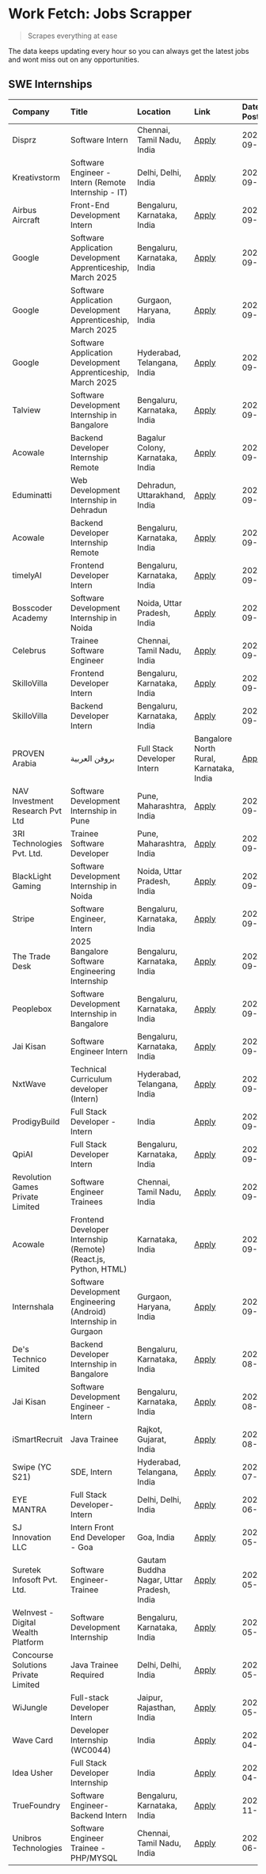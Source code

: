 # Work Fetch: Jobs Scrapper
> Scrapes everything at ease

The data keeps updating every hour so you can always get the latest jobs and wont miss out on any opportunities.

## SWE Internships
<!--START_SECTION:workfetch-->
| Company                             | Title                                                            | Location                                  | Link                                                                                                                                                                                                                                                                          | Date Posted   |
|:------------------------------------|:-----------------------------------------------------------------|:------------------------------------------|:------------------------------------------------------------------------------------------------------------------------------------------------------------------------------------------------------------------------------------------------------------------------------|:--------------|
| Disprz                              | Software Intern                                                  | Chennai, Tamil Nadu, India                | [Apply](https://in.linkedin.com/jobs/view/software-intern-at-disprz-4034165337?position=35&pageNum=0&refId=suVFCChRIz6T3m23buqWfQ%3D%3D&trackingId=Ygf%2BTCez2PLTONL%2BSko0wQ%3D%3D)                                                                                          | 2024-09-26    |
| Kreativstorm                        | Software Engineer - Intern (Remote Internship - IT)              | Delhi, Delhi, India                       | [Apply](https://in.linkedin.com/jobs/view/software-engineer-intern-remote-internship-it-at-kreativstorm-4035942071?position=46&pageNum=0&refId=suVFCChRIz6T3m23buqWfQ%3D%3D&trackingId=REGbGxa2HDn%2F6zSKxXkLdg%3D%3D)                                                        | 2024-09-26    |
| Airbus Aircraft                     | Front-End Development Intern                                     | Bengaluru, Karnataka, India               | [Apply](https://in.linkedin.com/jobs/view/front-end-development-intern-at-airbus-aircraft-4034179043?position=53&pageNum=0&refId=suVFCChRIz6T3m23buqWfQ%3D%3D&trackingId=VWyS5j0%2Ba%2FMER9TBW6fWOA%3D%3D)                                                                    | 2024-09-26    |
| Google                              | Software Application Development Apprenticeship, March 2025      | Bengaluru, Karnataka, India               | [Apply](https://in.linkedin.com/jobs/view/software-application-development-apprenticeship-march-2025-at-google-4032957527?position=2&pageNum=0&refId=suVFCChRIz6T3m23buqWfQ%3D%3D&trackingId=IE48cbLUw7oY50Ec%2FQzVng%3D%3D)                                                  | 2024-09-24    |
| Google                              | Software Application Development Apprenticeship, March 2025      | Gurgaon, Haryana, India                   | [Apply](https://in.linkedin.com/jobs/view/software-application-development-apprenticeship-march-2025-at-google-4032958554?position=4&pageNum=0&refId=suVFCChRIz6T3m23buqWfQ%3D%3D&trackingId=7MMrfIrxpmxY%2BKL3Z6HDag%3D%3D)                                                  | 2024-09-24    |
| Google                              | Software Application Development Apprenticeship, March 2025      | Hyderabad, Telangana, India               | [Apply](https://in.linkedin.com/jobs/view/software-application-development-apprenticeship-march-2025-at-google-4032957528?position=5&pageNum=0&refId=suVFCChRIz6T3m23buqWfQ%3D%3D&trackingId=%2BVzUM0XUIVeKfIzVSIvARw%3D%3D)                                                  | 2024-09-24    |
| Talview                             | Software Development Internship in Bangalore                     | Bengaluru, Karnataka, India               | [Apply](https://in.linkedin.com/jobs/view/software-development-internship-in-bangalore-at-talview-4033703077?position=12&pageNum=0&refId=suVFCChRIz6T3m23buqWfQ%3D%3D&trackingId=ympJgTAMMVDgoi8ME7RacA%3D%3D)                                                                | 2024-09-23    |
| Acowale                             | Backend Developer Internship Remote                              | Bagalur Colony, Karnataka, India          | [Apply](https://in.linkedin.com/jobs/view/backend-developer-internship-remote-at-acowale-4030088707?position=20&pageNum=0&refId=suVFCChRIz6T3m23buqWfQ%3D%3D&trackingId=GytaXbFa5oqjglANRXXU0A%3D%3D)                                                                         | 2024-09-21    |
| Eduminatti                          | Web Development Internship in Dehradun                           | Dehradun, Uttarakhand, India              | [Apply](https://in.linkedin.com/jobs/view/web-development-internship-in-dehradun-at-eduminatti-4032105381?position=30&pageNum=0&refId=suVFCChRIz6T3m23buqWfQ%3D%3D&trackingId=frIs78bDS5BBPpFi3nuXxA%3D%3D)                                                                   | 2024-09-21    |
| Acowale                             | Backend Developer Internship Remote                              | Bengaluru, Karnataka, India               | [Apply](https://in.linkedin.com/jobs/view/backend-developer-internship-remote-at-acowale-4030975489?position=13&pageNum=0&refId=suVFCChRIz6T3m23buqWfQ%3D%3D&trackingId=UCGPvn9U9ibyleW0XeL2Ig%3D%3D)                                                                         | 2024-09-20    |
| timelyAI                            | Frontend Developer Intern                                        | Bengaluru, Karnataka, India               | [Apply](https://in.linkedin.com/jobs/view/frontend-developer-intern-at-timelyai-4030925040?position=19&pageNum=0&refId=suVFCChRIz6T3m23buqWfQ%3D%3D&trackingId=0Yen0ev53Pg8iy39TLuNCQ%3D%3D)                                                                                  | 2024-09-20    |
| Bosscoder Academy                   | Software Development Internship in Noida                         | Noida, Uttar Pradesh, India               | [Apply](https://in.linkedin.com/jobs/view/software-development-internship-in-noida-at-bosscoder-academy-4031161323?position=22&pageNum=0&refId=suVFCChRIz6T3m23buqWfQ%3D%3D&trackingId=PIDGs2CluFLLOYYKxoY1HQ%3D%3D)                                                          | 2024-09-20    |
| Celebrus                            | Trainee Software Engineer                                        | Chennai, Tamil Nadu, India                | [Apply](https://in.linkedin.com/jobs/view/trainee-software-engineer-at-celebrus-4030177683?position=60&pageNum=0&refId=suVFCChRIz6T3m23buqWfQ%3D%3D&trackingId=VI8yP0Xfv1qZY7w0pGLjvw%3D%3D)                                                                                  | 2024-09-20    |
| SkilloVilla                         | Frontend Developer Intern                                        | Bengaluru, Karnataka, India               | [Apply](https://in.linkedin.com/jobs/view/frontend-developer-intern-at-skillovilla-4025873510?position=9&pageNum=0&refId=suVFCChRIz6T3m23buqWfQ%3D%3D&trackingId=8w4%2F3LFNvm263UJ6iCtJ2A%3D%3D)                                                                              | 2024-09-17    |
| SkilloVilla                         | Backend Developer Intern                                         | Bengaluru, Karnataka, India               | [Apply](https://in.linkedin.com/jobs/view/backend-developer-intern-at-skillovilla-4025860894?position=16&pageNum=0&refId=suVFCChRIz6T3m23buqWfQ%3D%3D&trackingId=T0d%2FoJH3MT1REFnt5bEk3A%3D%3D)                                                                              | 2024-09-17    |
| PROVEN Arabia | بروفن العربية       | Full Stack Developer Intern                                      | Bangalore North Rural, Karnataka, India   | [Apply](https://in.linkedin.com/jobs/view/full-stack-developer-intern-at-proven-arabia-%D8%A8%D8%B1%D9%88%D9%81%D9%86-%D8%A7%D9%84%D8%B9%D8%B1%D8%A8%D9%8A%D8%A9-4028862862?position=59&pageNum=0&refId=suVFCChRIz6T3m23buqWfQ%3D%3D&trackingId=IWVSCNoSN4eiSqKg2bzNgQ%3D%3D) | 2024-09-17    |
| NAV Investment Research Pvt Ltd     | Software Development Internship in Pune                          | Pune, Maharashtra, India                  | [Apply](https://in.linkedin.com/jobs/view/software-development-internship-in-pune-at-nav-investment-research-pvt-ltd-4027052851?position=10&pageNum=0&refId=suVFCChRIz6T3m23buqWfQ%3D%3D&trackingId=6is94DuNgw2qZEctr%2Bl%2Btg%3D%3D)                                         | 2024-09-15    |
| 3RI Technologies Pvt. Ltd.          | Trainee  Software Developer                                      | Pune, Maharashtra, India                  | [Apply](https://in.linkedin.com/jobs/view/trainee-software-developer-at-3ri-technologies-pvt-ltd-4026688364?position=32&pageNum=0&refId=suVFCChRIz6T3m23buqWfQ%3D%3D&trackingId=O3WTvPbXgl0tiQ2c3rrQfg%3D%3D)                                                                 | 2024-09-15    |
| BlackLight Gaming                   | Software Development Internship in Noida                         | Noida, Uttar Pradesh, India               | [Apply](https://in.linkedin.com/jobs/view/software-development-internship-in-noida-at-blacklight-gaming-4026655870?position=25&pageNum=0&refId=suVFCChRIz6T3m23buqWfQ%3D%3D&trackingId=71dHK57sbn4rnaGvemtiMA%3D%3D)                                                          | 2024-09-14    |
| Stripe                              | Software Engineer, Intern                                        | Bengaluru, Karnataka, India               | [Apply](https://in.linkedin.com/jobs/view/software-engineer-intern-at-stripe-4008214242?position=3&pageNum=0&refId=suVFCChRIz6T3m23buqWfQ%3D%3D&trackingId=isruKhwZsv6TP3iLW7ge7Q%3D%3D)                                                                                      | 2024-09-13    |
| The Trade Desk                      | 2025 Bangalore Software Engineering Internship                   | Bengaluru, Karnataka, India               | [Apply](https://in.linkedin.com/jobs/view/2025-bangalore-software-engineering-internship-at-the-trade-desk-3987456531?position=15&pageNum=0&refId=suVFCChRIz6T3m23buqWfQ%3D%3D&trackingId=tudnVijC3qcxkG0%2FWyXBoQ%3D%3D)                                                     | 2024-09-11    |
| Peoplebox                           | Software Development Internship in Bangalore                     | Bengaluru, Karnataka, India               | [Apply](https://in.linkedin.com/jobs/view/software-development-internship-in-bangalore-at-peoplebox-4022411601?position=17&pageNum=0&refId=suVFCChRIz6T3m23buqWfQ%3D%3D&trackingId=XrZF41xDrtXrOjcmurpzEA%3D%3D)                                                              | 2024-09-10    |
| Jai Kisan                           | Software Engineer Intern                                         | Bengaluru, Karnataka, India               | [Apply](https://in.linkedin.com/jobs/view/software-engineer-intern-at-jai-kisan-4024075360?position=43&pageNum=0&refId=suVFCChRIz6T3m23buqWfQ%3D%3D&trackingId=o7Yy4wQ4GOY4Kh73YGRVnw%3D%3D)                                                                                  | 2024-09-09    |
| NxtWave                             | Technical Curriculum developer (Intern)                          | Hyderabad, Telangana, India               | [Apply](https://in.linkedin.com/jobs/view/technical-curriculum-developer-intern-at-nxtwave-4020462207?position=48&pageNum=0&refId=suVFCChRIz6T3m23buqWfQ%3D%3D&trackingId=NEI51uCY7QWqV88%2B97xdVg%3D%3D)                                                                     | 2024-09-09    |
| ProdigyBuild                        | Full Stack Developer - Intern                                    | India                                     | [Apply](https://in.linkedin.com/jobs/view/full-stack-developer-intern-at-prodigybuild-4019591942?position=57&pageNum=0&refId=suVFCChRIz6T3m23buqWfQ%3D%3D&trackingId=PG8beKX4EjTjLLfasXhrLQ%3D%3D)                                                                            | 2024-09-08    |
| QpiAI                               | Full Stack Developer Intern                                      | Bengaluru, Karnataka, India               | [Apply](https://in.linkedin.com/jobs/view/full-stack-developer-intern-at-qpiai-4017395346?position=40&pageNum=0&refId=suVFCChRIz6T3m23buqWfQ%3D%3D&trackingId=u9OAA6ASqGvOfvOdKY5m7A%3D%3D)                                                                                   | 2024-09-06    |
| Revolution Games Private Limited    | Software Engineer Trainees                                       | Chennai, Tamil Nadu, India                | [Apply](https://in.linkedin.com/jobs/view/software-engineer-trainees-at-revolution-games-private-limited-4015912927?position=33&pageNum=0&refId=suVFCChRIz6T3m23buqWfQ%3D%3D&trackingId=2P%2F2hUI80G18El1jEIY4GQ%3D%3D)                                                       | 2024-09-02    |
| Acowale                             | Frontend Developer Internship (Remote) (React.js, Python, HTML)  | Karnataka, India                          | [Apply](https://in.linkedin.com/jobs/view/frontend-developer-internship-remote-react-js-python-html-at-acowale-4014663920?position=6&pageNum=0&refId=suVFCChRIz6T3m23buqWfQ%3D%3D&trackingId=SHhGa%2FzNp1t7c0GvM67YFA%3D%3D)                                                  | 2024-09-01    |
| Internshala                         | Software Development Engineering (Android) Internship in Gurgaon | Gurgaon, Haryana, India                   | [Apply](https://in.linkedin.com/jobs/view/software-development-engineering-android-internship-in-gurgaon-at-internshala-4015471580?position=21&pageNum=0&refId=suVFCChRIz6T3m23buqWfQ%3D%3D&trackingId=I1YEVuJeF9D4%2FFgL%2FSpjiw%3D%3D)                                      | 2024-09-01    |
| De's Technico Limited               | Backend Developer Internship in Bangalore                        | Bengaluru, Karnataka, India               | [Apply](https://in.linkedin.com/jobs/view/backend-developer-internship-in-bangalore-at-de-s-technico-limited-4013798324?position=31&pageNum=0&refId=suVFCChRIz6T3m23buqWfQ%3D%3D&trackingId=5PWONzHy8CDk6xxYtM%2BlMQ%3D%3D)                                                   | 2024-08-30    |
| Jai Kisan                           | Software Development Engineer - Intern                           | Bengaluru, Karnataka, India               | [Apply](https://in.linkedin.com/jobs/view/software-development-engineer-intern-at-jai-kisan-4027288169?position=34&pageNum=0&refId=suVFCChRIz6T3m23buqWfQ%3D%3D&trackingId=cqPPk8uOXUCnMmzB2uzAUQ%3D%3D)                                                                      | 2024-08-22    |
| iSmartRecruit                       | Java Trainee                                                     | Rajkot, Gujarat, India                    | [Apply](https://in.linkedin.com/jobs/view/java-trainee-at-ismartrecruit-3992301825?position=37&pageNum=0&refId=suVFCChRIz6T3m23buqWfQ%3D%3D&trackingId=lk2ivC6PUi93LjbVfKbKyA%3D%3D)                                                                                          | 2024-08-06    |
| Swipe (YC S21)                      | SDE, Intern                                                      | Hyderabad, Telangana, India               | [Apply](https://in.linkedin.com/jobs/view/sde-intern-at-swipe-yc-s21-3980368092?position=44&pageNum=0&refId=suVFCChRIz6T3m23buqWfQ%3D%3D&trackingId=RModvVQfK1%2Fum7bkZF0Iqg%3D%3D)                                                                                           | 2024-07-22    |
| EYE MANTRA                          | Full Stack Developer- Intern                                     | Delhi, Delhi, India                       | [Apply](https://in.linkedin.com/jobs/view/full-stack-developer-intern-at-eye-mantra-3960988037?position=51&pageNum=0&refId=suVFCChRIz6T3m23buqWfQ%3D%3D&trackingId=cI2f76ObJXVTpwGVY%2BsNRA%3D%3D)                                                                            | 2024-06-28    |
| SJ Innovation LLC                   | Intern Front End Developer - Goa                                 | Goa, India                                | [Apply](https://in.linkedin.com/jobs/view/intern-front-end-developer-goa-at-sj-innovation-llc-3931678611?position=23&pageNum=0&refId=suVFCChRIz6T3m23buqWfQ%3D%3D&trackingId=6QJRnWvQTI%2Fq3ucw8PQNBw%3D%3D)                                                                  | 2024-05-24    |
| Suretek Infosoft Pvt. Ltd.          | Software Engineer-Trainee                                        | Gautam Buddha Nagar, Uttar Pradesh, India | [Apply](https://in.linkedin.com/jobs/view/software-engineer-trainee-at-suretek-infosoft-pvt-ltd-3916999948?position=36&pageNum=0&refId=suVFCChRIz6T3m23buqWfQ%3D%3D&trackingId=76n7Ni5m%2FXyXX5z1vWEXQg%3D%3D)                                                                | 2024-05-04    |
| WeInvest - Digital Wealth Platform  | Software Development Internship                                  | Bengaluru, Karnataka, India               | [Apply](https://in.linkedin.com/jobs/view/software-development-internship-at-weinvest-digital-wealth-platform-3912867225?position=11&pageNum=0&refId=suVFCChRIz6T3m23buqWfQ%3D%3D&trackingId=cHpdnBCgLody745yPmkLkg%3D%3D)                                                    | 2024-05-01    |
| Concourse Solutions Private Limited | Java Trainee Required                                            | Delhi, Delhi, India                       | [Apply](https://in.linkedin.com/jobs/view/java-trainee-required-at-concourse-solutions-private-limited-3912869388?position=14&pageNum=0&refId=suVFCChRIz6T3m23buqWfQ%3D%3D&trackingId=mSDqrLnJbFpHcpZ3Mk9B9g%3D%3D)                                                           | 2024-05-01    |
| WiJungle                            | Full-stack Developer Intern                                      | Jaipur, Rajasthan, India                  | [Apply](https://in.linkedin.com/jobs/view/full-stack-developer-intern-at-wijungle-3912864543?position=42&pageNum=0&refId=suVFCChRIz6T3m23buqWfQ%3D%3D&trackingId=2avk0AhrKQtf0iF%2FURsxkw%3D%3D)                                                                              | 2024-05-01    |
| Wave Card                           | Developer Internship (WC0044)                                    | India                                     | [Apply](https://in.linkedin.com/jobs/view/developer-internship-wc0044-at-wave-card-3900079966?position=50&pageNum=0&refId=suVFCChRIz6T3m23buqWfQ%3D%3D&trackingId=Amqdrs0UZhILcMbKglklFw%3D%3D)                                                                               | 2024-04-15    |
| Idea Usher                          | Full Stack Developer Internship                                  | India                                     | [Apply](https://in.linkedin.com/jobs/view/full-stack-developer-internship-at-idea-usher-3879565540?position=27&pageNum=0&refId=suVFCChRIz6T3m23buqWfQ%3D%3D&trackingId=iQPw%2FNTd%2B1bGPRLKeswc2A%3D%3D)                                                                      | 2024-04-01    |
| TrueFoundry                         | Software Engineer-Backend Intern                                 | Bengaluru, Karnataka, India               | [Apply](https://in.linkedin.com/jobs/view/software-engineer-backend-intern-at-truefoundry-3779508170?position=49&pageNum=0&refId=suVFCChRIz6T3m23buqWfQ%3D%3D&trackingId=xYGkxQYVwAeRYEgI09AqQQ%3D%3D)                                                                        | 2023-11-10    |
| Unibros Technologies                | Software Engineer Trainee - PHP/MYSQL                            | Chennai, Tamil Nadu, India                | [Apply](https://in.linkedin.com/jobs/view/software-engineer-trainee-php-mysql-at-unibros-technologies-3656599241?position=39&pageNum=0&refId=suVFCChRIz6T3m23buqWfQ%3D%3D&trackingId=fjmyxSRoxk4mc3lnNIigyw%3D%3D)                                                            | 2023-06-12    |
<!--END_SECTION:workfetch-->
